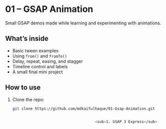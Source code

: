 # 01 – GSAP Animation

Small GSAP demos made while learning and experimenting with animations.

## What’s inside
- Basic tween examples  
- Using `from()` and `fromTo()`  
- Delay, repeat, easing, and stagger  
- Timeline control and labels  
- A small final mini project  

## How to use
1. Clone the repo:
   ```bash
   git clone https://github.com/mdkaifulhaque/01-Gsap-Animation.git
   
   
                                        <sub>1. GSAP 3 Express</sub>
